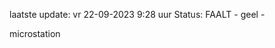 laatste update: 
vr 22-09-2023  9:28   uur 
Status: FAALT - geel - 
<div class="service Y">microstation</div>